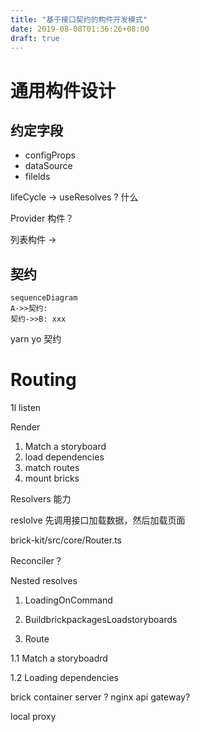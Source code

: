 ```yaml
---
title: "基于接口契约的构件开发模式"
date: 2019-08-08T01:36:26+08:00
draft: true
---
```


# 通用构件设计

## 约定字段

- configProps
- dataSource
- filelds



lifeCycle -> useResolves ? 什么

Provider 构件？



列表构件 -> 



## 契约

```mermaid
sequenceDiagram
A->>契约: 
契约->>B: xxx

```



yarn yo 契约





# Routing

1l listen

Render

1. Match a storyboard
2. load dependencies
3. match routes
4. mount bricks



Resolvers 能力



reslolve 先调用接口加载数据，然后加载页面

brick-kit/src/core/Router.ts



Reconciler？

Nested resolves



1. LoadingOnCommand

2. BuildbrickpackagesLoadstoryboards

3. Route

1.1 Match a storyboadrd

1.2 Loading dependencies







brick container server ? nginx  api gateway?

local proxy



